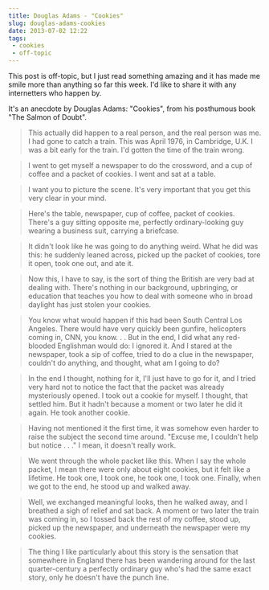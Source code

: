 ---title: Douglas Adams - "Cookies"slug: douglas-adams-cookiesdate: 2013-07-02 12:22tags: - cookies - off-topic---This post is off-topic, but I just read something amazing and it has made me smile more than anything so far this week. I'd like to share it with any internetters who happen by.

It's an anecdote by Douglas Adams: "Cookies", from his posthumous book "The Salmon of Doubt".

> This actually did happen to a real person, and the real person was me. I had gone to catch a train. This was April 1976, in Cambridge, U.K. I was a bit early for the train. I'd gotten the time of the train wrong.

> I went to get myself a newspaper to do the crossword, and a cup of coffee and a packet of cookies. I went and sat at a table.

> I want you to picture the scene. It's very important that you get this very clear in your mind.

> Here's the table, newspaper, cup of coffee, packet of cookies. There's a guy sitting opposite me, perfectly ordinary-looking guy wearing a business suit, carrying a briefcase.

> It didn't look like he was going to do anything weird. What he did was this: he suddenly leaned across, picked up the packet of cookies, tore it open, took one out, and ate it.

> Now this, I have to say, is the sort of thing the British are very bad at dealing with. There's nothing in our background, upbringing, or education that teaches you how to deal with someone who in broad daylight has just stolen your cookies.

> You know what would happen if this had been South Central Los Angeles. There would have very quickly been gunfire, helicopters coming in, CNN, you know. . . But in the end, I did what any red-blooded Englishman would do: I ignored it. And I stared at the newspaper, took a sip of coffee, tried to do a clue in the newspaper, couldn't do anything, and thought, what am I going to do?

> In the end I thought, nothing for it, I'll just have to go for it, and I tried very hard not to notice the fact that the packet was already mysteriously opened. I took out a cookie for myself. I thought, that settled him. But it hadn't because a moment or two later he did it again. He took another cookie.

> Having not mentioned it the first time, it was somehow even harder to raise the subject the second time around. "Excuse me, I couldn't help but notice . . ." I mean, it doesn't really work.

> We went through the whole packet like this. When I say the whole packet, I mean there were only about eight cookies, but it felt like a lifetime. He took one, I took one, he took one, I took one. Finally, when we got to the end, he stood up and walked away.

> Well, we exchanged meaningful looks, then he walked away, and I breathed a sigh of relief and sat back. A moment or two later the train was coming in, so I tossed back the rest of my coffee, stood up, picked up the newspaper, and underneath the newspaper were my cookies.

> The thing I like particularly about this story is the sensation that somewhere in England there has been wandering around for the last quarter-century a perfectly ordinary guy who's had the same exact story, only he doesn't have the punch line.
